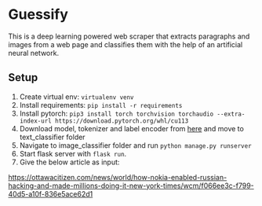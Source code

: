 # Guessify

This is a deep learning powered web scraper that extracts paragraphs and images from a web page and classifies them with the help of an artificial neural network.

## Setup
1. Create virtual env: `virtualenv venv`
2. Install requirements: `pip install -r requirements`
3. Install pytorch: `pip3 install torch torchvision torchaudio --extra-index-url https://download.pytorch.org/whl/cu113`
4. Download model, tokenizer and label encoder from [here](https://drive.google.com/drive/folders/1vbcoxmtzY6V-2lVl2PeSswlha44xKCO5?usp=sharing) and move to text_classifier folder
5. Navigate to image_classifier folder and run `python manage.py runserver`
6. Start flask server with `flask run`.
7. Give the below article as input:

https://ottawacitizen.com/news/world/how-nokia-enabled-russian-hacking-and-made-millions-doing-it-new-york-times/wcm/f066ee3c-f799-40d5-a10f-836e5ace62d1